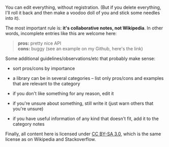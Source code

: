 You can edit everything, without registration. (But if you delete everything, I'll roll it back and then make a voodoo doll of you and stick some needles into it).

The most important rule is: **it's collaborative notes, not Wikipedia**. In other words, incomplete entries like this are welcome here:

> **pros:** pretty nice API\
> **cons:** buggy (see an example on my Github, here's the link)

Some additional guidelines/observations/etc that probably make sense:

  * sort pros/cons by importance

  * a library can be in several categories – list only pros/cons and examples that are relevant to the category

  * if you don't like something for any reason, edit it

  * if you're unsure about something, still write it (just warn others that you're unsure)

  * if you have useful information of any kind that doesn't fit, add it to the category notes

Finally, all content here is licensed under [CC BY-SA 3.0][], which is the same license as on Wikipedia and Stackoverflow.

[CC BY-SA 3.0]: https://creativecommons.org/licenses/by-sa/3.0/

